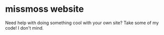 # missmoss website
Need help with doing something cool with your own site? Take some of my code! I don't mind.
